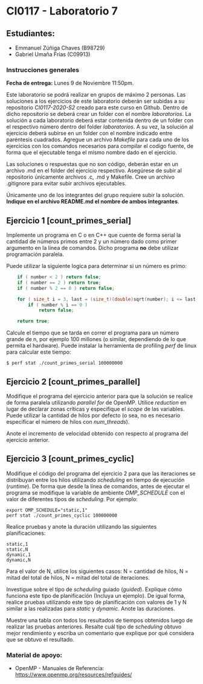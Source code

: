 # CI0117 - Laboratorio 7

## Estudiantes:
- Emmanuel Zúñiga Chaves (B98729)
- Gabriel Umaña Frías (C09913)

### Instrucciones generales

**Fecha de entrega:** Lunes 9 de Noviembre 11:50pm.

Este laboratorio se podrá realizar en grupos de máximo 2 personas.
Las soluciones a los ejercicios de este laboratorio deberán ser subidas a su repositorio *CI0117-2020-S2* creado para este curso en Github. Dentro de dicho repositorio se deberá crear un folder con el nombre *laboratorios*. La solución a cada laboratorio deberá estar contenida dentro de un folder con el respectivo número dentro del folder *laboratorios*. A su vez, la solución al ejercicio deberá subirse en un folder con el nombre indicado entre paréntesis cuadrados. 
Agregue un archivo *Makefile* para cada uno de los ejercicios con los comandos necesarios para compilar el codigo fuente, de forma que el ejecutable tenga el mismo nombre dado en el ejercicio.

Las soluciones o respuestas que no son código, deberán estar en un archivo .md en el folder del ejercicio respectivo. Asegúrese de subir al repositorio únicamente archivos .c, .md y Makefile. Cree un archivo .gitignore para evitar subir archivos ejecutables.

Únicamente uno de los integrantes del grupo requiere subir la solución. **Indique en el archivo README.md el nombre de ambos integrantes**.

## Ejercicio 1 [count_primes_serial]

Implemente un programa en C o en C++ que cuente de forma serial la cantidad de números primos entre 2 y un número dado como primer argumento en la línea de comandos. Dicho programa **no** debe utilizar programación paralela.

Puede utilizar la siguiente logica para determinar si un número es primo:

```c
	if ( number < 2 ) return false;
	if ( number == 2 ) return true;
	if ( number % 2 == 0 ) return false;

	for ( size_t i = 3, last = (size_t)(double)sqrt(number); i <= last; i += 2 )
		if ( number % i == 0 )
			return false;

	return true;
```

Calcule el tiempo que se tarda en correr el programa para un número grande de n, por ejemplo 100 millones (o similar, dependiendo de lo que permita el hardware). Puede instalar la herramienta de profiling *perf* de linux para calcular este tiempo:

```
$ perf stat ./count_primes_serial 100000000
```

## Ejercicio 2 [count_primes_parallel]

Modifique el programa del ejercicio anterior para que la solución se realice de forma paralela utilizando *parallel for* de OpenMP. Utilice *reduction* en lugar de declarar zonas críticas y especifique el *scope* de las variables. Puede utilizar la cantidad de hilos por defecto (o sea, no es necesario especificar el número de hilos con *num_threads*).

Anote el incremento de velocidad obtenido con respecto al programa del ejercicio anterior.

## Ejercicio 3 [count_primes_cyclic]

Modifique el código del programa del ejercicio 2 para que las iteraciones se distribuyan entre los hilos utilizando *scheduling* en tiempo de ejecución (*runtime*). De forma que desde la línea de comandos, antes de ejecutar el programa se modifique la variable de ambiente *OMP_SCHEDULE* con el valor de diferentes tipos de *scheduling*. Por ejemplo:

```
export OMP_SCHEDULE="static,1"
perf stat ./count_primes_cyclic 100000000
```

Realice pruebas y anote la duración utilizando las siguientes planificaciones:

```
static,1
static,N
dynamic,1
dynamic,N
```
Para el valor de N, utilice los siguientes casos: N = cantidad de hilos, N = mitad del total de hilos, N = mitad del total de iteraciones. 

Investigue sobre el tipo de *scheduling* guiado (*guided*). Explique cómo funciona este tipo de planificación (Incluya un ejemplo). De igual forma, realice pruebas utilizando este tipo de planificación con valores de 1 y N similar a las realizadas para *static* y *dynamic*. Anote las duraciones.

Muestre una tabla con todos los resultados de tiempos obtenidos luego de realizar las pruebas anteriores. Resalte cuál tipo de *scheduling* obtuvo mejor rendimiento y escriba un comentario que explique por qué considera que se obtuvo el resultado.

### Material de apoyo:

* OpenMP - Manuales de Referencia: https://www.openmp.org/resources/refguides/ 